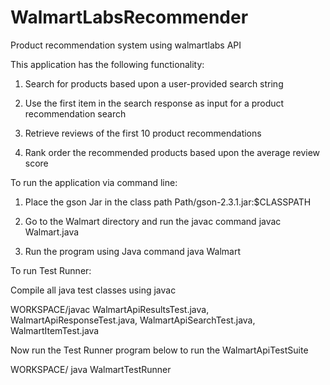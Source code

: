 # WalmartLabsRecommender
Product recommendation system using walmartlabs API

This application has the following functionality:

1) Search for products based upon a user-provided search string

2) Use the first item in the search response as input for a product recommendation search

3) Retrieve reviews of the first 10 product recommendations

4) Rank order the recommended products based upon the average review score





To run the application via command line:

1)  Place the gson Jar in the class path
    Path/gson-2.3.1.jar:$CLASSPATH

2) Go to the Walmart directory and run the javac command
   javac Walmart.java 
 
3) Run the program using Java command
   java Walmart


To run Test Runner:

Compile all java test classes using javac

WORKSPACE/javac WalmartApiResultsTest.java,
	WalmartApiResponseTest.java,
	WalmartApiSearchTest.java,
	WalmartItemTest.java
	
Now run the Test Runner program below to run the WalmartApiTestSuite

WORKSPACE/ java WalmartTestRunner
